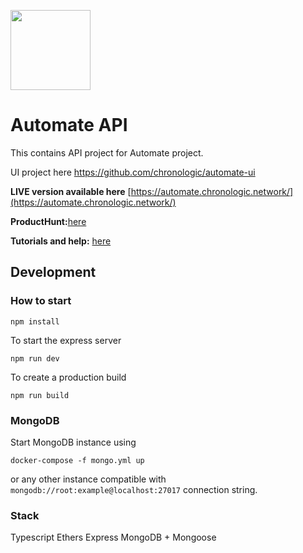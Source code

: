 [<img src="https://s3.amazonaws.com/chronologic.network/ChronoLogic_logo.svg" width="128px">](https://github.com/chronologic)

# Automate API

This contains API project for Automate project.

UI project here https://github.com/chronologic/automate-ui

**LIVE version available here** [https://automate.chronologic.network/](https://automate.chronologic.network/)

**ProductHunt:**[here](https://www.producthunt.com/posts/automate-1)

**Tutorials and help:** [here](https://blog.chronologic.network/automate/home)

## Development

### How to start

`npm install`

To start the express server

`npm run dev`

To create a production build

`npm run build`

### MongoDB

Start MongoDB instance using

`docker-compose -f mongo.yml up`

or any other instance compatible with `mongodb://root:example@localhost:27017` connection string.

### Stack

Typescript
Ethers
Express
MongoDB + Mongoose
